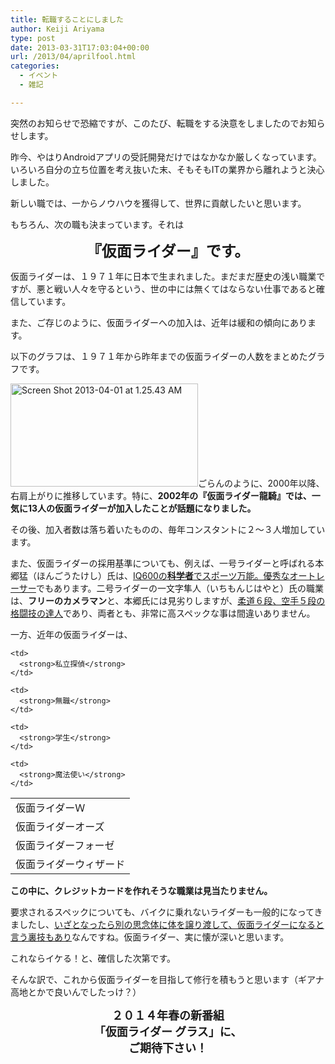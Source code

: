 ```yaml
---
title: 転職することにしました
author: Keiji Ariyama
type: post
date: 2013-03-31T17:03:04+00:00
url: /2013/04/aprilfool.html
categories:
  - イベント
  - 雑記

---
```

突然のお知らせで恐縮ですが、このたび、転職をする決意をしましたのでお知らせします。

昨今、やはりAndroidアプリの受託開発だけではなかなか厳しくなっています。いろいろ自分の立ち位置を考え抜いた末、そもそもITの業界から離れようと決心しました。

新しい職では、一からノウハウを獲得して、世界に貢献したいと思います。

もちろん、次の職も決まっています。それは
  
<!--more-->

<p style="text-align: center;">
  <strong><span style="font-size: x-large;">『仮面ライダー』です。</span></strong>
</p>

仮面ライダーは、１９７１年に日本で生まれました。まだまだ歴史の浅い職業ですが、悪と戦い人々を守るという、世の中には無くてはならない仕事であると確信しています。

また、ご存じのように、仮面ライダーへの加入は、近年は緩和の傾向にあります。

以下のグラフは、１９７１年から昨年までの仮面ライダーの人数をまとめたグラフです。

[<img class="aligncenter size-medium wp-image-255" alt="Screen Shot 2013-04-01 at 1.25.43 AM" src="https://blog.keiji.io/wp-content/uploads/2013/04/Screen-Shot-2013-04-01-at-1.25.43-AM-300x165.png" width="300" height="165" srcset="https://blog.keiji.io/wp-content/uploads/2013/04/Screen-Shot-2013-04-01-at-1.25.43-AM-300x165.png 300w, https://blog.keiji.io/wp-content/uploads/2013/04/Screen-Shot-2013-04-01-at-1.25.43-AM-1024x566.png 1024w, https://blog.keiji.io/wp-content/uploads/2013/04/Screen-Shot-2013-04-01-at-1.25.43-AM-624x345.png 624w, https://blog.keiji.io/wp-content/uploads/2013/04/Screen-Shot-2013-04-01-at-1.25.43-AM.png 1363w" sizes="(max-width: 300px) 100vw, 300px" />][1]ごらんのように、2000年以降、右肩上がりに推移しています。特に、**2002年の『仮面ライダー龍騎』では、一気に13人の仮面ライダーが加入したことが話題になりました。**

その後、加入者数は落ち着いたものの、毎年コンスタントに２〜３人増加しています。

また、仮面ライダーの採用基準についても、例えば、一号ライダーと呼ばれる本郷猛（ほんごうたけし）氏は、<span style="text-decoration: underline;">IQ600の<strong>科学者</strong>でスポーツ万能。優秀なオートレーサー</span>でもあります。二号ライダーの一文字隼人（いちもんじはやと）氏の職業は、**フリーのカメラマン**と、本郷氏には見劣りしますが、<span style="text-decoration: underline;">柔道６段、空手５段の格闘技の達人</span>であり、両者とも、非常に高スペックな事は間違いありません。

一方、近年の仮面ライダーは、

<table>
  <tr>
    <td>
      仮面ライダーＷ
    </td>
    
    <td>
      <strong>私立探偵</strong>
    </td>
  </tr>
  
  <tr>
    <td>
      仮面ライダーオーズ
    </td>
    
    <td>
      <strong>無職</strong>
    </td>
  </tr>
  
  <tr>
    <td>
      仮面ライダーフォーゼ
    </td>
    
    <td>
      <strong>学生</strong>
    </td>
  </tr>
  
  <tr>
    <td>
      仮面ライダーウィザード
    </td>
    
    <td>
      <strong>魔法使い</strong>
    </td>
  </tr>
</table>

**この中に、クレジットカードを作れそうな職業は見当たりません。**

要求されるスペックについても、バイクに乗れないライダーも一般的になってきましたし、<span style="text-decoration: underline;">いざとなったら別の思念体に体を譲り渡して、仮面ライダーになると言う裏技もあり</span>なんですね。仮面ライダー、実に懐が深いと思います。

これならイケる！と、確信した次第です。

そんな訳で、これから仮面ライダーを目指して修行を積もうと思います（ギアナ高地とかで良いんでしたっけ？）

<p style="text-align: center;">
  <strong><span style="font-size: large;">２０１４年春の新番組</span></strong><br /> <strong><span style="font-size: large;">「仮面ライダー グラス」に、</span></strong><br /> <strong><span style="font-size: large;">ご期待下さい！</span></strong>
</p>

 [1]: https://blog.keiji.io/wp-content/uploads/2013/04/Screen-Shot-2013-04-01-at-1.25.43-AM.png